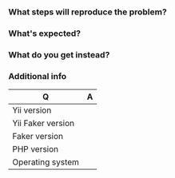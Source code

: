 ### What steps will reproduce the problem?

### What's expected?

### What do you get instead?

### Additional info

| Q                 | A
| ----------------- | ---
| Yii version       |
| Yii Faker version |
| Faker version     |
| PHP version       |
| Operating system  |

